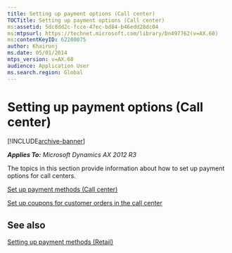 ```yaml
---
title: Setting up payment options (Call center)
TOCTitle: Setting up payment options (Call center)
ms:assetid: 5dc8dd2c-fcce-47ec-bd84-b46edd28dc04
ms:mtpsurl: https://technet.microsoft.com/library/Dn497762(v=AX.60)
ms:contentKeyID: 62200075
author: Khairunj
ms.date: 05/01/2014
mtps_version: v=AX.60
audience: Application User
ms.search.region: Global
---
```


# Setting up payment options (Call center) 


[!INCLUDE[archive-banner](includes/archive-banner.md)]


_**Applies To:** Microsoft Dynamics AX 2012 R3_

The topics in this section provide information about how to set up payment options for call centers.

[Set up payment methods (Call center)](set-up-payment-methods-call-center.md)

[Set up coupons for customer orders in the call center](set-up-coupons-for-customer-orders-in-the-call-center.md)

## See also

[Setting up payment methods (Retail)](setting-up-payment-methods-retail.md)

  


